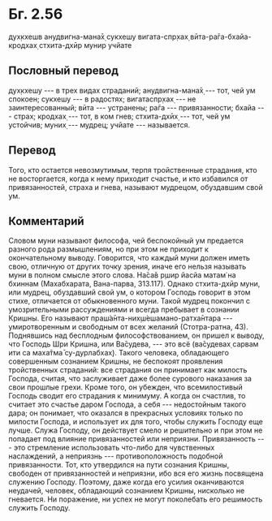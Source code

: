 # Бг. 2.56

дух̣кхешв анудвигна-мана̄х̣ сукхешу вигата-спр̣хах̣ вӣта-ра̄га-бхайа-кродхах̣
стхита-дхӣр мунир учйате

## Пословный перевод

дух̣кхешу --- в трех видах страданий; анудвигна-мана̄х̣ --- тот, чей ум
спокоен; сукхешу --- в радостях; вигатаспр̣хах̣ --- не заинтересованный;
вӣта --- устранены; ра̄га --- привязанности; бхайа --- страх; кродхах̣ ---
тот, в ком гнев; стхита-дхӣх̣ --- тот, чей ум устойчив; муних̣ --- мудрец;
учйате --- называется.

## Перевод

Того, кто остается невозмутимым, терпя тройственные страдания, кто не
восторгается, когда к нему приходит счастье, и кто избавился от
привязанностей, страха и гнева, называют мудрецом, обуздавшим свой ум.

## Комментарий

Словом муни называют философа, чей беспокойный ум предается разного рода
размышлениям, но при этом не приходит к окончательному выводу.
Говорится, что каждый муни должен иметь свою, отличную от других точку
зрения, иначе его нельзя называть муни в полном смысле этого слова.
На̄са̄в р̣шир йасйа матам̇ на бхиннам (Махабхарата, Вана-парва, 313.117).
Однако стхита-дхӣр муни, или мудрец, обуздавший свой ум, о котором
Господь говорит в этом стихе, отличается от обыкновенного муни. Такой
мудрец покончил с умозрительными рассуждениями и всегда пребывает в
сознании Кришны. Его называют праш́а̄нта-них̣ш́ешамано-ратха̄нтара ---
умиротворенным и свободным от всех желаний (Стотра-ратна, 43).
Поднявшись над бесплодным философствованием, он пришел к выводу, что
Господь Шри Кришна, или Ва̄судева, --- это всё (ва̄судевах̣ сарвам ити са
маха̄тма̄ су-дурлабхах̣). Такого человека, обладающего совершенным
сознанием Кришны, не беспокоят проявления тройственных страданий: все
страдания он принимает как милость Господа, считая, что заслуживает даже
более сурового наказания за свои прошлые грехи. Кроме того, он убежден,
что всемилостивый Господь сводит его страдания к минимуму. А когда он
счастлив, то считает это счастье даром Господа, а себя --- недостойным
такого дара; он понимает, что оказался в прекрасных условиях только по
милости Господа, и использует их для того, чтобы служить Господу еще
лучше. Служа Господу, он действует смело и решительно и при этом не
попадает под влияние привязанностей или неприязни. Привязанность --- это
стремление использовать что-либо для чувственных наслаждений, а
неприязнь --- противоположность подобной привязанности. Тот, кто
утвердился на пути сознания Кришны, свободен от привязанностей и
неприязни, ибо вся его жизнь посвящена служению Господу. Поэтому, даже
когда его усилия оканчиваются неудачей, человек, обладающий сознанием
Кришны, нисколько не гневается. Ни поражение, ни успех не могут
поколебать его решимость служить Господу.
